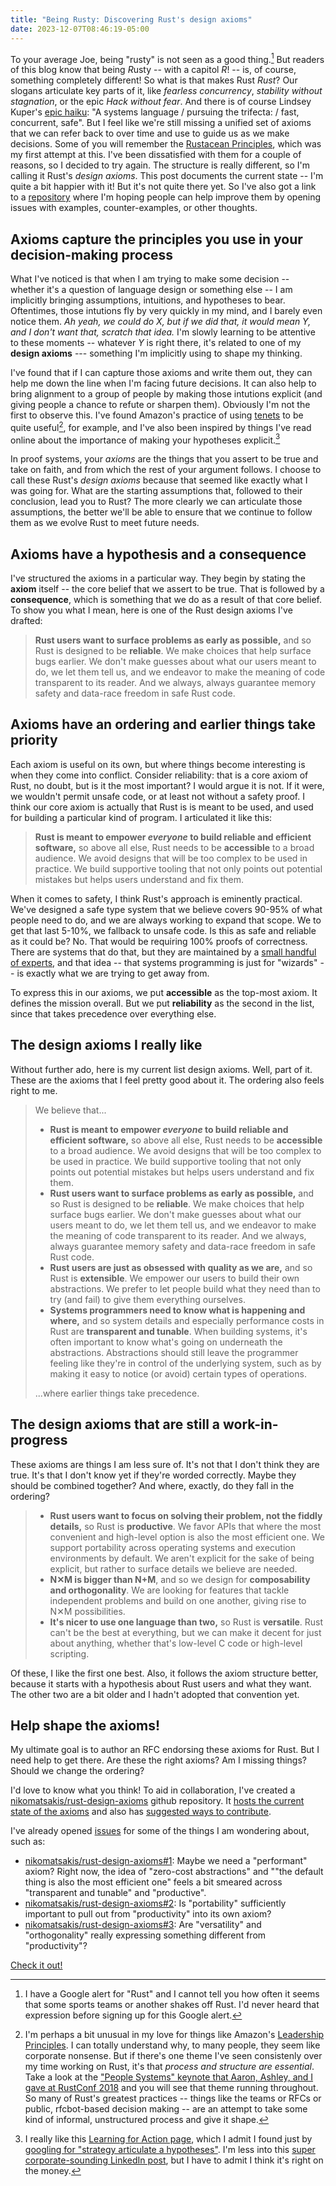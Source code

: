 ```yaml
---
title: "Being Rusty: Discovering Rust's design axioms"
date: 2023-12-07T08:46:19-05:00
---
```


To your average Joe, being "rusty" is not seen as a good thing.[^news] But readers of this blog know that being *R*usty -- with a capitol *R*! -- is, of course, something completely different! So what is that makes Rust *Rust*? Our slogans articulate key parts of it, like *fearless concurrency*, *stability without stagnation*, or the epic *Hack without fear*. And there is of course Lindsey Kuper's [epic haiku][haiku]: "A systems language / pursuing the trifecta: / fast, concurrent, safe". But I feel like we're still missing a unified set of axioms that we can refer back to over time and use to guide us as we make decisions. Some of you will remember the [Rustacean Principles][rp], which was my first attempt at this. I've been dissatisfied with them for a couple of reasons, so I decided to try again. The structure is really different, so I'm calling it Rust's *design axioms*. This post documents the current state -- I'm quite a bit happier with it! But it's not quite there yet. So I've also got a link to a [repository][repo] where I'm hoping people can help improve them by opening issues with examples, counter-examples, or other thoughts.

[haiku]: https://www.youtube.com/watch?t=52&v=DSR7EHeySlw&feature=youtu.be

[^news]: I have a Google alert for "Rust" and I cannot tell you how often it seems that some sports teams or another shakes off Rust. I'd never heard that expression before signing up for this Google alert. 

[rp]: http://localhost:1313/babysteps/blog/2021/09/08/rustacean-principles/

<!--more-->

## Axioms capture the principles you use in your decision-making process

What I've noticed is that when I am trying to make some decision -- whether it's a question of language design or something else -- I am implicitly bringing assumptions, intuitions, and hypotheses to bear. Oftentimes, those intutions fly by very quickly in my mind, and I barely even notice them. *Ah yeah, we could do X, but if we did that, it would mean Y, and I don't want that, scratch that idea.* I'm slowly learning to be attentive to these moments -- whatever *Y* is right there, it's related to one of my **design axioms** --- something I'm implicitly using to shape my thinking.

I've found that if I can capture those axioms and write them out, they can help me down the line when I'm facing future decisions. It can also help to bring alignment to a group of people by making those intutions explicit (and giving people a chance to refute or sharpen them). Obviously I'm not the first to observe this. I've found Amazon's practice of using [tenets][] to be quite useful[^culture], for example, and I've also been inspired by things I've read online about the importance of making your hypotheses explicit.[^hypotheses]

[tenets]: https://aws.amazon.com/blogs/enterprise-strategy/tenets-supercharging-decision-making/

In proof systems, your *axioms* are the things that you assert to be true and take on faith, and from which the rest of your argument follows. I choose to call these Rust's *design axioms* because that seemed like exactly what I was going for. What are the starting assumptions that, followed to their conclusion, lead you to Rust? The more clearly we can articulate those assumptions, the better we'll be able to ensure that we continue to follow them as we evolve Rust to meet future needs.

## Axioms have a hypothesis and a consequence

I've structured the axioms in a particular way. They begin by stating the **axiom** itself -- the core belief that we assert to be true. That is followed by a **consequence**, which is something that we do as a result of that core belief. To show you what I mean, here is one of the Rust design axioms I've drafted:

> **Rust users want to surface problems as early as possible,** and so Rust is designed to be **reliable**. We make choices that help surface bugs earlier. We don't make guesses about what our users meant to do, we let them tell us, and we endeavor to make the meaning of code transparent to its reader. And we always, always guarantee memory safety and data-race freedom in safe Rust code.

[^culture]: I'm perhaps a bit unusual in my love for things like Amazon's [Leadership Principles][lp]. I can totally understand why, to many people, they seem like corporate nonsense. But if there's one theme I've seen consistenly over my time working on Rust, it's that *process and structure are essential*. Take a look at the ["People Systems" keynote that Aaron, Ashley, and I gave at RustConf 2018][ps] and you will see that theme running throughout. So many of Rust's greatest practices -- things like the teams or RFCs or public, rfcbot-based decision making -- are an attempt to take some kind of informal, unstructured process and give it shape.

[lp]: https://www.amazon.jobs/content/en/our-workplace/leadership-principles

[ps]: https://youtu.be/J9OFQm8Qf1I?si=0L6jkbD501-_ACka

[^hypotheses]: I really like this [Learning for Action page][lfa], which I admit I found just by [googling for "strategy articulate a hypotheses"][lmgtfy]. I'm less into this [super corporate-sounding LinkedIn post][strategy-hypothesis], but I have to admit I think it's right on the money. 

[lfa]: http://learningforaction.com/articulate-the-hypothesis

[lmgtfy]: https://letmegooglethat.com/?q=strategy+articulate+a+hypothesis

[strategy-hypothesis]: https://www.linkedin.com/pulse/strategy-hypothesis-bryan-whitefield-1c

## Axioms have an ordering and earlier things take priority

Each axiom is useful on its own, but where things become interesting is when they come into conflict. Consider reliability: that is a core axiom of Rust, no doubt, but is it the most important? I would argue it is not. If it were, we wouldn't permit unsafe code, or at least not without a safety proof. I think our core axiom is actually that Rust is is meant to be used, and used for building a particular kind of program. I articulated it like this:

> **Rust is meant to empower *everyone* to build reliable and efficient software,** so above all else, Rust needs to be **accessible** to a broad audience. We avoid designs that will be too complex to be used in practice. We build supportive tooling that not only points out potential mistakes but helps users understand and fix them.

When it comes to safety, I think Rust's approach is eminently practical. We've designed a safe type system that we believe covers 90-95% of what people need to do,  and we are always working to expand that scope. We to get that last 5-10%, we fallback to unsafe code. Is this as safe and reliable as it could be? No. That would be requiring 100% proofs of correctness. There are systems that do that, but they are maintained by a [small handful of experts](http://web1.cs.columbia.edu/~junfeng/09fa-e6998/papers/sel4.pdf), and that idea -- that systems programming is just for "wizards" -- is exactly what we are trying to get away from.

To express this in our axioms, we put **accessible** as the top-most axiom. It defines the mission overall. But we put **reliability** as the second in the list, since that takes precedence over everything else.

## The design axioms I really like

Without further ado, here is my current list design axioms. Well, part of it. These are the axioms that I feel pretty good about it. The ordering also feels right to me.

> We believe that...
>
> * **Rust is meant to empower *everyone* to build reliable and efficient software,** so above all else, Rust needs to be **accessible** to a broad audience. We avoid designs that will be too complex to be used in practice. We build supportive tooling that not only points out potential mistakes but helps users understand and fix them.
> * **Rust users want to surface problems as early as possible,** and so Rust is designed to be **reliable**. We make choices that help surface bugs earlier. We don't make guesses about what our users meant to do, we let them tell us, and we endeavor to make the meaning of code transparent to its reader. And we always, always guarantee memory safety and data-race freedom in safe Rust code.
> * **Rust users are just as obsessed with quality as we are,** and so Rust is **extensible**. We empower our users to build their own abstractions. We prefer to let people build what they need than to try (and fail) to give them everything ourselves.
> * **Systems programmers need to know what is happening and where,** and so system details and especially performance costs in Rust are **transparent and tunable**. When building systems, it's often important to know what's going on underneath the abstractions. Abstractions should still leave the programmer feeling like they're in control of the underlying system, such as by making it easy to notice (or avoid) certain types of operations.
>
> ...where earlier things take precedence.

## The design axioms that are still a work-in-progress

These axioms are things I am less sure of. It's not that I don't think they are true. It's that I don't know yet if they're worded correctly. Maybe they should be combined together? And where, exactly, do they fall in the ordering?

> * **Rust users want to focus on solving their problem, not the fiddly details,** so Rust is **productive**. We favor APIs that where the most convenient and high-level option is also the most efficient one. We support portability across operating systems and execution environments by default. We aren't explicit for the sake of being explicit, but rather to surface details we believe are needed.
> * **N✕M is bigger than N+M**, and so we design for **composability and orthogonality**. We are looking for features that tackle independent problems and build on one another, giving rise to N✕M possibilities.
> * **It's nicer to use one language than two,** so Rust is **versatile**. Rust can't be the best at everything, but we can make it decent for just about anything, whether that's low-level C code or high-level scripting.

Of these, I like the first one best. Also, it follows the axiom structure better, because it starts with a hypothesis about Rust users and what they want. The other two are a bit older and I hadn't adopted that convention yet.

## Help shape the axioms!

My ultimate goal is to author an RFC endorsing these axioms for Rust. But I need help to get there. Are these the right axioms? Am I missing things? Should we change the ordering?

I'd love to know what you think! To aid in collaboration, I've created a [nikomatsakis/rust-design-axioms][repo] github repository. It [hosts the current state of the axioms](https://nikomatsakis.github.io/rust-design-axioms/intro.html) and also has [suggested ways to contribute](https://nikomatsakis.github.io/rust-design-axioms/contributing.html).

[repo]: https://github.com/nikomatsakis/rust-design-axioms

I've already opened [issues](https://github.com/nikomatsakis/rust-design-axioms/issues) for some of the things I am wondering about, such as:

* [nikomatsakis/rust-design-axioms#1](https://github.com/nikomatsakis/rust-design-axioms/issues/1): Maybe we need a "performant" axiom? Right now, the idea of "zero-cost abstractions" and ""the default thing is also the most efficient one" feels a bit smeared across "transparent and tunable" and "productive".
* [nikomatsakis/rust-design-axioms#2](https://github.com/nikomatsakis/rust-design-axioms/issues/2): Is "portability" sufficiently important to pull out from "productivity" into its own axiom?
* [nikomatsakis/rust-design-axioms#3](https://github.com/nikomatsakis/rust-design-axioms/issues/3): Are "versatility" and "orthogonality" really expressing something different from "productivity"?

[Check it out!](https://nikomatsakis.github.io/rust-design-axioms/)



